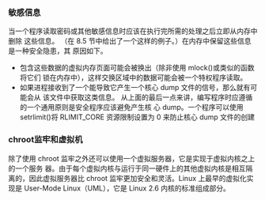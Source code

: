 ### 敏感信息
当一个程序读取密码或其他敏感信息时应该在执行完所需的处理之后立即从内存中删除
这些信息。
（在 8.5 节中给出了一个这样的例子。）在内存中保留这些信息是一种安全隐患，其
原因如下。
* 包含这些数据的虚拟内存页面可能会被换出（除非使用 mlock()或类似的函数将它们
锁在内存中），这样交换区域中的数据可能会被一个特权程序读取。
* 如果进程接收到了一个能导致它产生一个核心 dump 文件的信号，那么就有可能会从
该文件中获取这类信息。
从上面的最后一点来讲，编写程序时应遵循的一个通用原则是安全程序应该避免产生核
心 dump。一个程序可以使用 setrlimit()将 RLIMIT_CORE 资源限制设置为 0 来防止核心 dump
文件的创建


### chroot监牢和虚拟机
除了使用 chroot 监牢之外还可以使用一个虚拟服务器，它是实现于虚拟内核之上的一个服务
器。由于每个虚拟内核与运行于同一硬件上的其他虚拟内核是相互隔离的，因此虚拟服务器比
chroot 监牢更加安全和灵活。Linux
上最早的虚拟化实现是 User-Mode Linux（UML），它是 Linux 2.6 内核的标准组成部分。